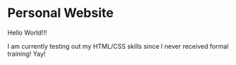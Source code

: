 # Personal Website

Hello World!!!

I am currently testing out my HTML/CSS skills since I never received formal training! Yay!
